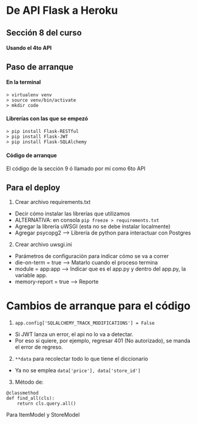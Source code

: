 # De API Flask a Heroku
## Sección 8 del curso
#### Usando el 4to API

## Paso de arranque
#### En la terminal
```
> virtualenv venv
> source venv/bin/activate
> mkdir code
```

#### Librerías con las que se empezó
```
> pip install Flask-RESTful
> pip install Flask-JWT
> pip install Flask-SQLAlchemy
```

#### Código de arranque
El código de la sección 9 ó llamado por mí como 6to API

## Para el deploy
1. Crear archivo requirements.txt
  - Decir cómo instalar las librerías que utilizamos
  - ALTERNATIVA: en consola ``` pip freeze > requirements.txt ```
  - Agregar la librería uWSGI (esta no se debe instalar localmente)
  - Agregar psycopg2 --\> Librería de python para interactuar con Postgres
2. Crear archivo uwsgi.ini
  - Parámetros de configuración para indicar cómo se va a correr
  - die-on-term = true --\> Matarlo cuando el proceso termina
  - module = app:app --\> Indicar que es el app.py y dentro del app.py, la variable app.
  - memory-report = true --\> Reporte


# Cambios de arranque para el código
1. ```app.config['SQLALCHEMY_TRACK_MODIFICATIONS'] = False```
  - Si JWT lanza un error, el api no lo va a detectar.
  - Por eso si quiere, por ejemplo, regresar 401 (No autorizado), se manda el error de regreso.
2. ```**data``` para recolectar todo lo que tiene el diccionario
  - Ya no se emplea ```data['price'], data['store_id']```
3. Método de:
  ```
  @classmethod
  def find_all(cls):
      return cls.query.all()
  ```
  Para ItemModel y StoreModel

